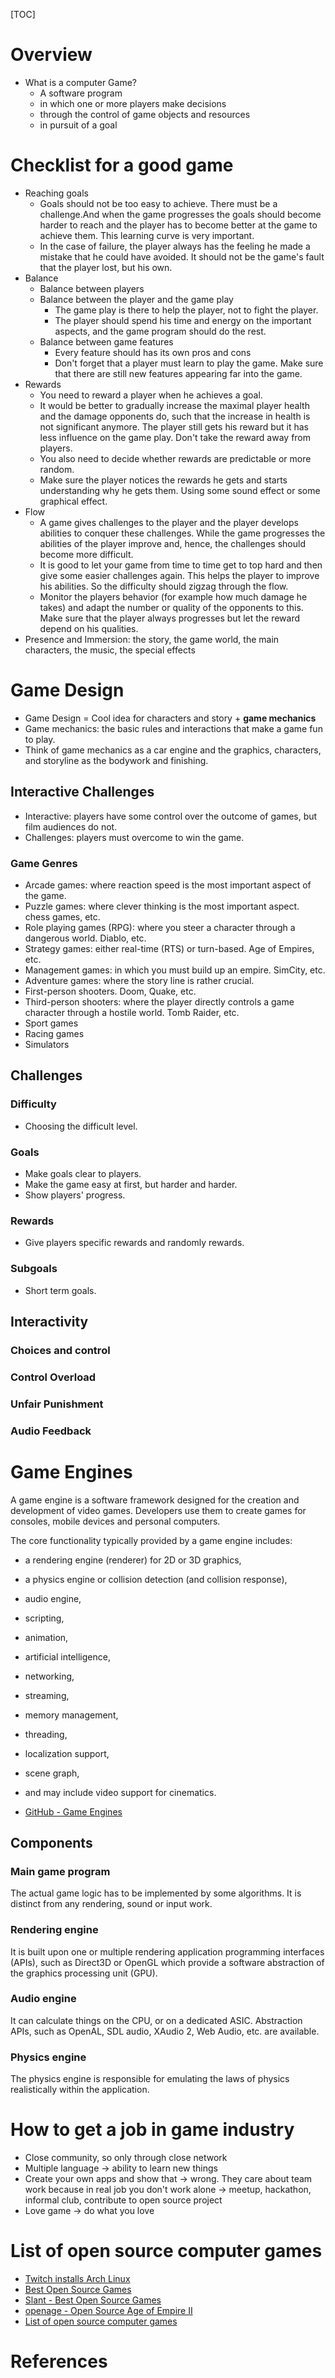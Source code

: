 [TOC]

# Overview

- What is a computer Game?
    + A software program
    + in which one or more players make decisions
    + through the control of game objects and resources
    + in pursuit of a goal

# Checklist for a good game

- Reaching goals
    + Goals should not be too easy to achieve. There must be a
      challenge.And when the game progresses the goals should become
      harder to reach and the player has to become better at the game to
      achieve them. This learning curve is very important.
    + In the case of failure, the player always has the feeling he made
      a mistake that he could have avoided. It should not be the game's
      fault that the player lost, but his own.
- Balance
    + Balance between players
    + Balance between the player and the game play
        * The game play is there to help the player, not to fight the
          player.
        * The player should spend his time and energy on the important
          aspects, and the game program should do the rest.
    + Balance between game features
        * Every feature should has its own pros and cons
        * Don't forget that a player must learn to play the game. Make
          sure that there are still new features appearing far into the
          game.
- Rewards
    + You need to reward a player when he achieves a goal.
    + It would be better to gradually increase the maximal player health
      and the damage opponents do, such that the increase in health is
      not significant anymore. The player still gets his reward but it
      has less influence on the game play. Don't take the reward away
      from players.
    + You also need to decide whether rewards are predictable or more
      random.
    + Make sure the player notices the rewards he gets and starts
      understanding why he gets them. Using some sound effect or some
      graphical effect.
- Flow
    + A game gives challenges to the player and the player develops
      abilities to conquer these challenges. While the game progresses
      the abilities of the player improve and, hence, the challenges
      should become more difficult.
    + It is good to let your game from time to time get to top hard and
      then give some easier challenges again. This helps the player to
      improve his abilities. So the difficulty should zigzag through the
      flow.
    + Monitor the players behavior (for example how much damage he
      takes) and adapt the number or quality of the opponents to this.
      Make sure that the player always progresses but let the reward
      depend on his qualities.
- Presence and Immersion: the story, the game world, the main
  characters, the music, the special effects

# Game Design

- Game Design = Cool idea for characters and story + **game mechanics**
- Game mechanics: the basic rules and interactions that make a game fun to play.
- Think of game mechanics as a car engine and the graphics, characters, and storyline as the bodywork and finishing.

## Interactive Challenges
- Interactive: players have some control over the outcome of games, but film audiences do not.
- Challenges: players must overcome to win the game.

### Game Genres

+ Arcade games: where reaction speed is the most important aspect of the
  game.
+ Puzzle games: where clever thinking is the most important aspect.
  chess games, etc.
+ Role playing games (RPG): where you steer a character through a
  dangerous world. Diablo, etc.
+ Strategy games: either real-time (RTS) or turn-based. Age of Empires,
  etc.
+ Management games: in which you must build up an empire. SimCity, etc.
+ Adventure games: where the story line is rather crucial.
+ First-person shooters. Doom, Quake, etc.
+ Third-person shooters: where the player directly controls a game
  character through a hostile world. Tomb Raider, etc.
+ Sport games
+ Racing games
+ Simulators

## Challenges
### Difficulty
- Choosing the difficult level.

### Goals
- Make goals clear to players.
- Make the game easy at first, but harder and harder.
- Show players' progress.

### Rewards
- Give players specific rewards and randomly rewards.

### Subgoals
- Short term goals.

## Interactivity
### Choices and control

### Control Overload

### Unfair Punishment

### Audio Feedback

# Game Engines

A game engine is a software framework designed for the creation and
development of video games. Developers use them to create games for
consoles, mobile devices and personal computers.

The core functionality typically provided by a game engine includes:
- a rendering engine (renderer) for 2D or 3D graphics,
- a physics engine or collision detection (and collision response),
- audio engine,
- scripting,
- animation,
- artificial intelligence,
- networking,
- streaming,
- memory management,
- threading,
- localization support,
- scene graph,
- and may include video support for cinematics.

- [GitHub - Game Engines][5]

## Components

### Main game program

The actual game logic has to be implemented by some algorithms. It is
distinct from any rendering, sound or input work.

### Rendering engine

It is built upon one or multiple rendering application programming
interfaces (APIs), such as Direct3D or OpenGL which provide a software
abstraction of the graphics processing unit (GPU).

### Audio engine

It can calculate things on the CPU, or on a dedicated ASIC. Abstraction
APIs, such as OpenAL, SDL audio, XAudio 2, Web Audio, etc. are
available.

### Physics engine

The physics engine is responsible for emulating the laws of physics
realistically within the application.

# How to get a job in game industry

- Close community, so only through close network
- Multiple language -> ability to learn new things
- Create your own apps and show that -> wrong. They care about team work
  because in real job you don't work alone -> meetup, hackathon,
  informal club, contribute to open source project
- Love game -> do what you love

# List of open source computer games

- [Twitch installs Arch Linux][1]
- [Best Open Source Games][2]
- [Slant - Best Open Source Games][3]
- [openage - Open Source Age of Empire II][4]
- [List of open source computer games][open-games]

# References

[1]: https://www.twitchinstalls.com/ "Twitch installs Arch Linux"
[2]: http://worldofgnome.org/best-open-source-games/ "Best Open Source Games"
[3]: https://www.slant.co/topics/1933/~open-source-games "Slant - Best Open Source Games"
[4]: https://github.com/SFTtech/openage "openage"
[5]: https://github.com/showcases/game-engines "GitHub - Game Engines"
[open-games]: https://en.wikipedia.org/wiki/List_of_open-source_video_games "Wikipedia - List of open source computer games"
[game]: https://en.wikipedia.org/wiki/Game "Wikipedia - Game"
[computer-game-genres]: https://en.wikipedia.org/wiki/Video_game_genre "Wikipedia - Computer game genres"
[list-computer-game-genres]: https://en.wikipedia.org/wiki/List_of_video_game_genres "Wikipedia - List of computer game genres"
[game-engine]: https://en.wikipedia.org/wiki/Game_engine "Wikipedia - Game engine"
